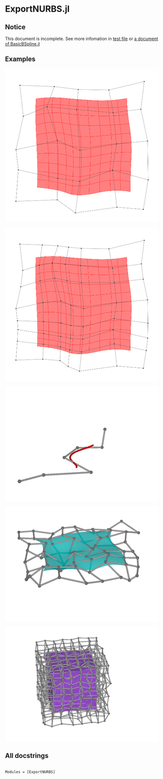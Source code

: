 # ExportNURBS.jl

## Notice
This document is incomplete.
See more infomation in [test file](https://github.com/hyrodium/ExportNURBS.jl/blob/master/test/runtests.jl) or [a document of BasicBSpline.jl](https://hyrodium.github.io/BasicBSpline.jl/stable/)

## Examples
![](img/2dim.png)

![](img/2dim_refinement.png)

![](img/pov_1d3d.png)

![](img/pov_2d3d.png)

![](img/pov_3d3d.png)


## All docstrings
```@index
```

```@autodocs
Modules = [ExportNURBS]
```
